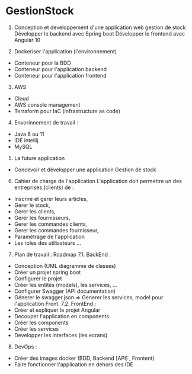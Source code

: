 # GestionStock

1. Conception et developpement d'une application web gestion de stock
Développer le backend avec Spring boot 
Développer le frontend avec Angular 10

2. Dockeriser l'application (l'environnement)
  - Conteneur pour la BDD
  - Conteneur pour l'application backend
  - Conteneur pour l'application frontend
3. AWS 
  - Cloud 
  - AWS console management
  - Terraform pour IaC (infrastructure as code)

4. Envorinnement de travail : 
 - Java 8 ou 11
 - IDE intellij
 - MySQL
 
5. La future application 
  - Concevoir et développer une application Gestion de stock
  
6. Cahier de charge de l'application
 L'application doit permettre un des entreprises (clients) de :
 - Inscrire et gerer leurs articles,
 - Gerer le stock,
 - Gerer les clients,
 - Gerer les fournisseurs,
 - Gerer les commandes clients,
 - Gerer les commandes fournisseur,
 - Paramétrage de l'application
 - Les roles des utilisateurs ...
 
 7. Plan de travail : Roadmap
 7.1. BackEnd :
 - Conception (UML diagramme de classes)
 - Créer un projet spring boot
 - Configurer le projet 
 - Créer les entités (models), les services, ...
 - Configurer Swagger (API documentation)
 - Génerer le swagger.json => Generer les services, model pour l'application Front.
 7.2. FrontEnd :
 - Créer et expliquer le projet Angular
 - Decouper l'application en components
 - Créer les components 
 - Créer les services
 - Developper les interfaces (les ecrans)
 
 8. DevOps :
 - Créer des images docker (BDD, Backend [API] , Frontent)
 - Faire fonctionner l'application en dehors des IDE
 
 
